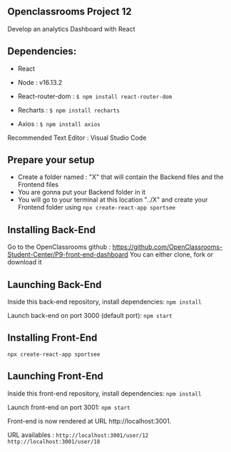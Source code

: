 ## Openclassrooms Project 12

Develop an analytics Dashboard with React

## Dependencies:

- React

- Node : v16.13.2

- React-router-dom :
 ```$ npm install react-router-dom```

- Recharts :
 ```$ npm install recharts```

- Axios :
 ```$ npm install axios```

Recommended Text Editor : Visual Studio Code

## Prepare your setup 
- Create a folder named : "X" that will contain the Backend files and the Frontend files 
- You are gonna put your Backend folder in it 
- You will go to your terminal at this location "../X" and create your Frontend folder using 
 ```npx create-react-app sportsee ```

## Installing Back-End
Go to the OpenClassrooms github : https://github.com/OpenClassrooms-Student-Center/P9-front-end-dashboard 
You can either clone, fork or download it

## Launching Back-End
Inside this back-end repository, install dependencies:
```npm install```

Launch back-end on port 3000 (default port):
```npm start```

## Installing Front-End
```npx create-react-app sportsee ```
## Launching Front-End

Inside this front-end repository, install dependencies:
```npm install```

Launch front-end on port 3001:
```npm start```

Front-end is now rendered at URL http://localhost:3001.

URL availables :
```http://localhost:3001/user/12```
```http://localhost:3001/user/18```
